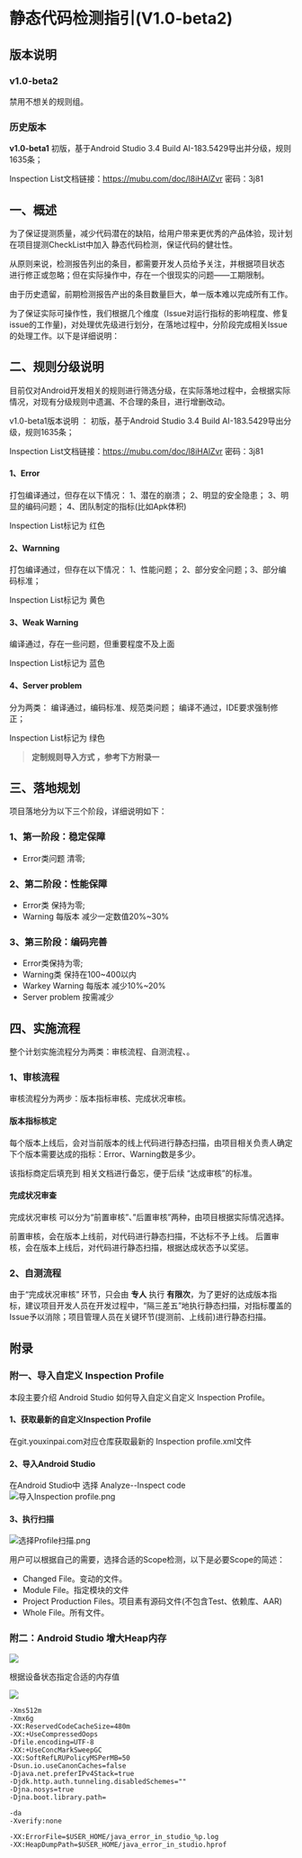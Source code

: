 # 静态代码检测指引(V1.0-beta2)

## 版本说明

### v1.0-beta2
禁用不想关的规则组。

### 历史版本

**v1.0-beta1**
初版，基于Android Studio 3.4 Build AI-183.5429导出并分级，规则1635条；
 
Inspection List文档链接：https://mubu.com/doc/l8iHAlZvr 密码：3j81

## 一、概述
为了保证提测质量，减少代码潜在的缺陷，给用户带来更优秀的产品体验，现计划在项目提测CheckList中加入 静态代码检测，保证代码的健壮性。

从原则来说，检测报告列出的条目，都需要开发人员给予关注，并根据项目状态 进行修正或忽略；​但在实际操作中，存在一个很现实的问题——工期限制。

由于历史遗留，前期检测报告产出的条目数量巨大，单一版本难以完成所有工作。

为了保证实际可操作性，我们根据几个维度（Issue对运行指标的影响程度、修复issue的工作量)，对​​​​处理优先级进行划分，在落地过程中，分阶段完成相关Issue的处理工作。
​
以下是详细说明：

## 二、规则分级说明
目前仅对Android开发相关的规则进行筛选分级，在实际落地过程中，会根据实际情况，对现有分级规则中遗漏、不合理的条目，进行增删改动。

v1.0-beta1版本说明 ：
初版，基于Android Studio 3.4 Build AI-183.5429导出分级，规则1635条；
 
Inspection List文档链接：https://mubu.com/doc/l8iHAlZvr 密码：3j81

#### 1、Error
打包编译通过，​但存在以下情况：
​1、潜在的崩溃；
2、明显的安全隐患；
3、明显的编码问题；​
4、团队制定的指标(比如Apk体积)​

Inspection List标记为 红​色
​
#### 2、Warnning​​
打包编译通过，但存在以下情况：
1、性能问题；
2、部分安全问题；​​​
3、部分编码标准；​

Inspection List标记为 黄色

#### 3、​​​Weak Warning
编译通过，存在一些问题，但重要程度不及上面

Inspection List标记为 蓝色

#### 4、​​Server problem
分为两类：
编译通过，编码标准、规范类问题​​；
编译不通过，IDE要求强制修正；​

Inspection List标记为 绿色

> **定制规则导入方式 ，参考下方附录一**

## 三、落地规划

项目落地分为以下三个阶段，详细说明如下：

### 1、第一阶段：稳定保障
* Error类问题 清零;


### 2、第二阶段：性能保障
* ​Error类 保持为零​;
* Warning 每版本 减少​一定数值20%~30%


### 3、第三阶段：编码完善

* Error类保持为零​;
* Warning类 保持在100~400以内​
* Warkey Warning 每版本 减少10%~20%​
* Server  problem 按需减少


## 四、实施流程
整个计划实施流程分为两类：审核流程、自测流程、。

### 1、审核流程
审核流程分为两步：版本指标审核、完成状况审核。

#### 版本指标核定
每个版本上线后，会对当前版本的线上代码进行静态扫描，由项目相关负责人确定 下个版本需要达成的指标：Error、Warning数是多少。

该指标商定后填充到 相关文档进行备忘，便于后续 “达成审核”的标准。

#### 完成状况审查
完成状况审核 可以分为“前置审核”、”后置审核”两种，由项目根据实际情况选择。

前置审核，会在版本上线前，对代码进行静态扫描，不达标不予上线。
后置审核，会在版本上线后，对代码进行静态扫描，根据达成状态予以奖惩。

### 2、自测流程

由于“完成状况审核” 环节，只会由 **专人** 执行 **有限次**，为了更好的达成版本指标，建议项目开发人员在开发过程中，“隔三差五”地执行静态扫描，对指标覆盖的Issue予以消除；项目管理人员在关键环节(提测前、上线前)进行静态扫描。


## 附录
###  附一、导入自定义 Inspection Profile
本段主要介绍 Android Studio 如何导入自定义自定义 Inspection Profile。

#### 1、获取最新的自定义Inspection Profile
在git.youxinpai.com对应仓库获取最新的 Inspection profile.xml文件

#### 2、导入Android Studio
在Android Studio中 选择 Analyze--Inspect code
![导入Inspection profile.png](https://i.loli.net/2019/05/13/5cd94e37ac30198433.png)


#### 3、执行扫描

![选择Profile扫描.png](https://i.loli.net/2019/05/13/5cd94e5841f0525194.png)

用户可以根据自己的需要，选择合适的Scope检测，以下是必要Scope的简述：

* Changed File。变动的文件。
* Module File。指定模块的文件
* Project Production Files。项目素有源码文件(不包含Test、依赖库、AAR)
* Whole File。所有文件。


### 附二：Android Studio 增大Heap内存

![](https://cdn.nlark.com/yuque/0/2019/png/208918/1558521899946-dc4edab1-b3f8-491b-b89a-1db1146dba4d.png)

根据设备状态指定合适的内存值

![](https://cdn.nlark.com/yuque/0/2019/png/208918/1558521905741-a55e2b3a-bc4a-491e-8cf3-5d74177c4163.png)

```
-Xms512m
-Xmx6g
-XX:ReservedCodeCacheSize=480m
-XX:+UseCompressedOops
-Dfile.encoding=UTF-8
-XX:+UseConcMarkSweepGC
-XX:SoftRefLRUPolicyMSPerMB=50
-Dsun.io.useCanonCaches=false
-Djava.net.preferIPv4Stack=true
-Djdk.http.auth.tunneling.disabledSchemes=""
-Djna.nosys=true
-Djna.boot.library.path=

-da
-Xverify:none

-XX:ErrorFile=$USER_HOME/java_error_in_studio_%p.log
-XX:HeapDumpPath=$USER_HOME/java_error_in_studio.hprof
```
